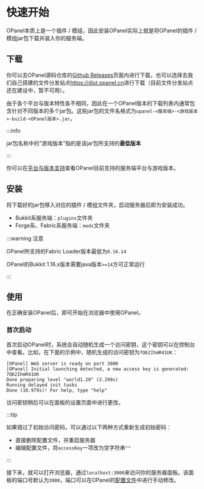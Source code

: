 # 快速开始

OPanel本质上是一个插件 / 模组，因此安装OPanel实际上就是将OPanel的插件 / 模组jar包下载并装入你的服务端。

## 下载

你可以去OPanel源码仓库的[Github Releases](https://github.com/opanel-mc/opanel/releases)页面内进行下载，也可以选择去我们自己搭建的文件分发站点<https://dist.opanel.cn>进行下载（目前文件分发站点还在建设中，暂不可用）。

由于各个平台与版本特性各不相同，因此在一个OPanel版本的下载列表内通常包含针对不同版本的多个jar包。这些jar包的文件名格式为`opanel-<服务端>-<游戏版本>-build-<OPanel版本>.jar`。

:::info

jar包名称中的“游戏版本”指的是该jar包所支持的**最低版本**

:::

你可以在[平台与版本支持](/docs/versions)查看OPanel目前支持的服务端平台与游戏版本。

## 安装

将下载好的jar包移入对应的插件 / 模组文件夹，启动服务器后即为安装成功。

- Bukkit系服务端：`plugins`文件夹
- Forge系、Fabric系服务端：`mods`文件夹

:::warning 注意

OPanel所支持的Fabric Loader版本最低为`0.16.14`

OPanel的Bukkit 1.16.x版本需要java版本`>=14`方可正常运行

:::

## 使用

在正确安装OPanel后，即可开始在浏览器中使用OPanel。

### 首次启动

首次启动OPanel时，系统会自动随机生成一个访问密钥，这个密钥可以在控制台中查看。比如，在下面的示例中，随机生成的访问密钥为`7Q62IhmR41UK`：

```
[OPanel] Web server is ready on port 3000
[OPanel] Initial launching detected, a new access key is generated: 7Q62IhmR41UK
Done preparing level "world1.20" (2.299s)
Running delayed init tasks
Done (10.979s)! For help, type "help"
```

访问密钥稍后可以在面板的设置页面中进行更改。

:::tip

如果错过了初始访问密码，可以通过以下两种方式重新生成初始密码：
- 直接删除配置文件，并重启服务器
- 编辑配置文件，将`accessKey`一项改为空字符串`""`

:::

接下来，就可以打开浏览器，通过`localhost:3000`来访问你的服务器面板。该面板的端口号默认为`3000`，端口可以在OPanel的[配置文件](/docs/configuration)中进行手动修改。
